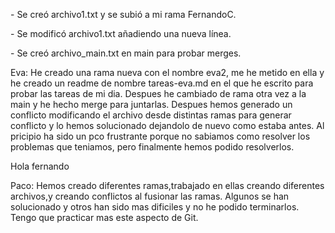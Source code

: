 \- Se creó archivo1.txt y se subió a mi rama FernandoC.

\- Se modificó archivo1.txt añadiendo una nueva línea.

\- Se creó archivo\_main.txt en main para probar merges.

Eva:
He creado una rama nueva con el nombre eva2, me he metido en ella y he creado un readme de nombre tareas-eva.md en el que he escrito para probar las tareas de mi dia.
Despues he cambiado de rama otra vez a la main y he hecho merge para juntarlas.
Despues hemos generado un conflicto modificando el archivo desde distintas ramas para generar conflicto y lo hemos solucionado dejandolo de nuevo como estaba antes.
Al pricipio ha sido un pco frustrante porque no sabiamos como resolver los problemas que teniamos, pero finalmente hemos podido resolverlos.

Hola fernando


Paco:
Hemos creado diferentes ramas,trabajado en ellas creando diferentes archivos,y creando conflictos al fusionar las ramas.
Algunos se han solucionado y otros han sido mas dificiles y no he podido terminarlos.
Tengo que practicar mas este aspecto de Git.

